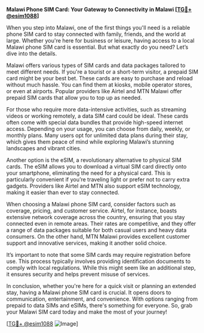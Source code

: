 **Malawi Phone SIM Card: Your Gateway to Connectivity in Malawi [[TG💪+ @esim1088](https://t.me/s/esim1088)]**

When you step into Malawi, one of the first things you'll need is a reliable phone SIM card to stay connected with family, friends, and the world at large. Whether you're here for business or leisure, having access to a local Malawi phone SIM card is essential. But what exactly do you need? Let’s dive into the details.

Malawi offers various types of SIM cards and data packages tailored to meet different needs. If you're a tourist or a short-term visitor, a prepaid SIM card might be your best bet. These cards are easy to purchase and reload without much hassle. You can find them at kiosks, mobile operator stores, or even at airports. Popular providers like Airtel and MTN Malawi offer prepaid SIM cards that allow you to top up as needed. 

For those who require more data-intensive activities, such as streaming videos or working remotely, a data SIM card could be ideal. These cards often come with special data bundles that provide high-speed internet access. Depending on your usage, you can choose from daily, weekly, or monthly plans. Many users opt for unlimited data plans during their stay, which gives them peace of mind while exploring Malawi’s stunning landscapes and vibrant cities.

Another option is the eSIM, a revolutionary alternative to physical SIM cards. The eSIM allows you to download a virtual SIM card directly onto your smartphone, eliminating the need for a physical card. This is particularly convenient if you’re traveling light or prefer not to carry extra gadgets. Providers like Airtel and MTN also support eSIM technology, making it easier than ever to stay connected.

When choosing a Malawi phone SIM card, consider factors such as coverage, pricing, and customer service. Airtel, for instance, boasts extensive network coverage across the country, ensuring that you stay connected even in remote areas. Their rates are competitive, and they offer a range of data packages suitable for both casual users and heavy data consumers. On the other hand, MTN Malawi provides excellent customer support and innovative services, making it another solid choice.

It’s important to note that some SIM cards may require registration before use. This process typically involves providing identification documents to comply with local regulations. While this might seem like an additional step, it ensures security and helps prevent misuse of services.

In conclusion, whether you're here for a quick visit or planning an extended stay, having a Malawi phone SIM card is crucial. It opens doors to communication, entertainment, and convenience. With options ranging from prepaid to data SIMs and eSIMs, there's something for everyone. So, grab your Malawi SIM card today and make the most of your journey! 

[[TG💪+ @esim1088](https://t.me/s/esim1088) ![Image](https://i.postimg.cc/Y0z9fWf4/image.png)]
